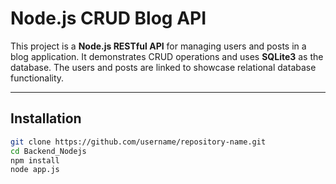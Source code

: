 # Node.js CRUD Blog API

This project is a **Node.js RESTful API** for managing users and posts in a blog application. It demonstrates CRUD operations and uses **SQLite3** as the database. The users and posts are linked to showcase relational database functionality.

---

## Installation

   ```bash
   git clone https://github.com/username/repository-name.git
   cd Backend_Nodejs
   npm install
   node app.js

